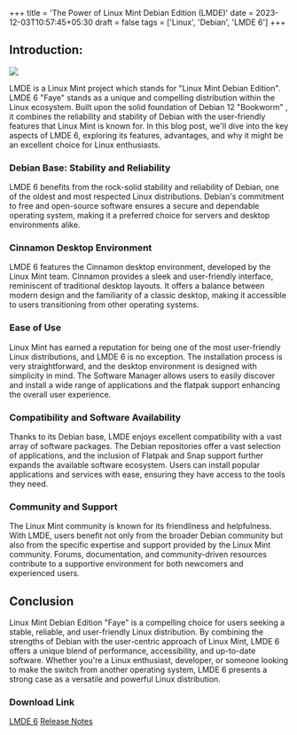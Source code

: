 +++
title = 'The Power of Linux Mint Debian Edition (LMDE)'
date = 2023-12-03T10:57:45+05:30
draft = false
tags = ['Linux', 'Debian', 'LMDE 6']
+++

## Introduction:

![](/images/LMDE/lmde-6.png)

LMDE is a Linux Mint project which stands for "Linux Mint Debian Edition". LMDE 6 "Faye" stands as a unique and compelling distribution within the Linux ecosystem. Built upon the solid foundation of Debian 12 "Bookworm" , it combines the reliability and stability of Debian with the user-friendly features that Linux Mint is known for. In this blog post, we'll dive into the key aspects of LMDE 6, exploring its features, advantages, and why it might be an excellent choice for Linux enthusiasts.

### Debian Base: Stability and Reliability

LMDE 6 benefits from the rock-solid stability and reliability of Debian, one of the oldest and most respected Linux distributions. Debian's commitment to free and open-source software ensures a secure and dependable operating system, making it a preferred choice for servers and desktop environments alike.

### Cinnamon Desktop Environment

LMDE 6 features the Cinnamon desktop environment, developed by the Linux Mint team. Cinnamon provides a sleek and user-friendly interface, reminiscent of traditional desktop layouts. It offers a balance between modern design and the familiarity of a classic desktop, making it accessible to users transitioning from other operating systems.

### Ease of Use

Linux Mint has earned a reputation for being one of the most user-friendly Linux distributions, and LMDE 6 is no exception. The installation process is very straightforward, and the desktop environment is designed with simplicity in mind. The Software Manager allows users to easily discover and install a wide range of applications and the flatpak support enhancing the overall user experience.

### Compatibility and Software Availability

Thanks to its Debian base, LMDE enjoys excellent compatibility with a vast array of software packages. The Debian repositories offer a vast selection of applications, and the inclusion of Flatpak and Snap support further expands the available software ecosystem. Users can install popular applications and services with ease, ensuring they have access to the tools they need.

### Community and Support

The Linux Mint community is known for its friendliness and helpfulness. With LMDE, users benefit not only from the broader Debian community but also from the specific expertise and support provided by the Linux Mint community. Forums, documentation, and community-driven resources contribute to a supportive environment for both newcomers and experienced users.

## Conclusion

Linux Mint Debian Edition "Faye" is a compelling choice for users seeking a stable, reliable, and user-friendly Linux distribution. By combining the strengths of Debian with the user-centric approach of Linux Mint, LMDE 6 offers a unique blend of performance, accessibility, and up-to-date software. Whether you're a Linux enthusiast, developer, or someone looking to make the switch from another operating system, LMDE 6 presents a strong case as a versatile and powerful Linux distribution.

### Download Link

[LMDE 6](https://linuxmint.com/download_lmde.php)
[Release Notes](https://linuxmint.com/rel_faye.php)